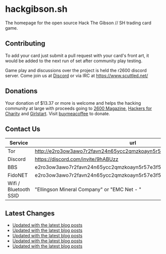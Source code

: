 # hackgibson.sh
The homepage for the open source Hack The Gibson // SH trading card game.


## Contributing

To add your card just submit a pull request with your card's front art, it would be added to the next run of set after community play testing.

Game play and discussions over the project is held the r2600 discord server. Come join us at [Discord](https://discord.com/invite/9hABUzz) or via IRC at https://www.scuttled.net/


## Donations

Your donation of $13.37 or more is welcome and helps the hacking community at large with proceeds going to [2600 Magazine](https://2600.com/), [Hackers for Charity](https://hackersforcharity.org) and [Girlstart](https://girlstart.org).  Visit [buymeacoffee](https://www.buymeacoffee.com/hackgibson.sh) to donate.


## Contact Us

Service | url
-|-
Tor | http://e2ro3ow3awo7r2favn24n65ycc2qmzkoayn5r57e3f56nvjwdcgg32ad.onion
Discord | https://discord.com/invite/9hABUzz
BBS | e2ro3ow3awo7r2favn24n65ycc2qmzkoayn5r57e3f56nvjwdcgg32ad.onion:23
FidoNET | e2ro3ow3awo7r2favn24n65ycc2qmzkoayn5r57e3f56nvjwdcgg32ad.onion:24554
Wifi / Bluetooth SSID | "Ellingson Mineral Company" or "EMC Net - <fidonet address>"

## Latest Changes
<!-- BLOG-POST-LIST:START -->
- [Updated with the latest blog posts](https://github.com/DFW2600/hackgibson.sh/commit/f52d08734778edf4eeaa7c0de42edf28b66fe4d0)
- [Updated with the latest blog posts](https://github.com/DFW2600/hackgibson.sh/commit/068e2921c27cf9db2169ec3b9e1a55c388922b1f)
- [Updated with the latest blog posts](https://github.com/DFW2600/hackgibson.sh/commit/6c3bbd09dc3ad3d704f30b8fed3dcc7dae08171d)
- [Updated with the latest blog posts](https://github.com/DFW2600/hackgibson.sh/commit/42c0530126f5be13f7c3ba2a0be5427eafa65556)
- [Updated with the latest blog posts](https://github.com/DFW2600/hackgibson.sh/commit/83846228ac69c0fe0d2689869bf4f79af9021b55)
<!-- BLOG-POST-LIST:END -->
